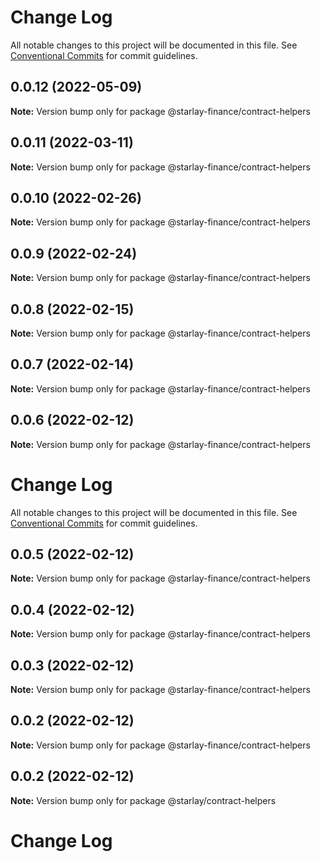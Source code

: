 # Change Log

All notable changes to this project will be documented in this file.
See [Conventional Commits](https://conventionalcommits.org) for commit guidelines.

## 0.0.12 (2022-05-09)

**Note:** Version bump only for package @starlay-finance/contract-helpers





## 0.0.11 (2022-03-11)

**Note:** Version bump only for package @starlay-finance/contract-helpers





## 0.0.10 (2022-02-26)

**Note:** Version bump only for package @starlay-finance/contract-helpers





## 0.0.9 (2022-02-24)

**Note:** Version bump only for package @starlay-finance/contract-helpers





## 0.0.8 (2022-02-15)

**Note:** Version bump only for package @starlay-finance/contract-helpers





## 0.0.7 (2022-02-14)

**Note:** Version bump only for package @starlay-finance/contract-helpers





## 0.0.6 (2022-02-12)

**Note:** Version bump only for package @starlay-finance/contract-helpers





# Change Log

All notable changes to this project will be documented in this file. See
[Conventional Commits](https://conventionalcommits.org) for commit guidelines.

## 0.0.5 (2022-02-12)

**Note:** Version bump only for package @starlay-finance/contract-helpers

## 0.0.4 (2022-02-12)

**Note:** Version bump only for package @starlay-finance/contract-helpers

## 0.0.3 (2022-02-12)

**Note:** Version bump only for package @starlay-finance/contract-helpers

## 0.0.2 (2022-02-12)

**Note:** Version bump only for package @starlay-finance/contract-helpers

## 0.0.2 (2022-02-12)

**Note:** Version bump only for package @starlay/contract-helpers

# Change Log
